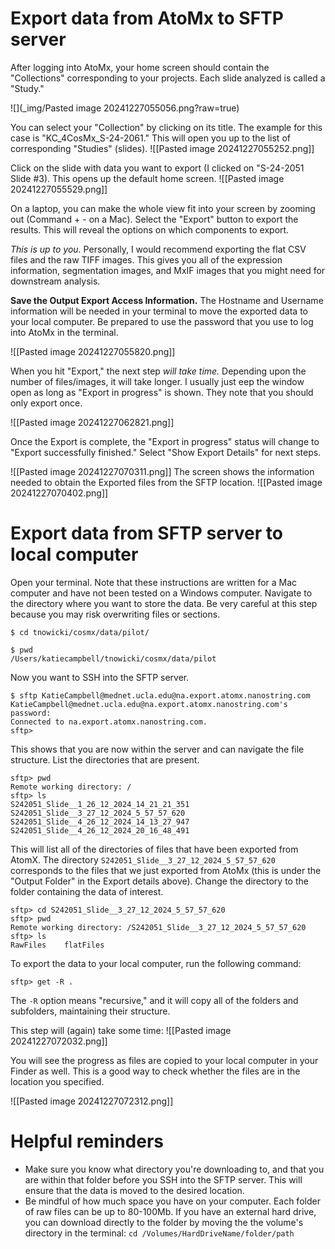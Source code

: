 # Export data from AtoMx to SFTP server
After logging into AtoMx, your home screen should contain the "Collections" corresponding to your projects. Each slide analyzed is called a "Study."

![](_img/Pasted image 20241227055056.png?raw=true)

You can select your "Collection" by clicking on its title. The example for this case is "KC_4CosMx_S-24-2061." This will open you up to the list of corresponding "Studies" (slides).
![[Pasted image 20241227055252.png]]

Click on the slide with data you want to export (I clicked on "S-24-2051 Slide #3). This opens up the default home screen.
![[Pasted image 20241227055529.png]]

On a laptop, you can make the whole view fit into your screen by zooming out (Command + - on a Mac). Select the "Export" button to export the results. This will reveal the options on which components to export. 

*This is up to you.* Personally, I would recommend exporting the flat CSV files and the raw TIFF images. This gives you all of the expression information, segmentation images, and MxIF images that you might need for downstream analysis.

**Save the Output Export Access Information.** The Hostname and Username information will be needed in your terminal to move the exported data to your local computer. Be prepared to use the password that you use to log into AtoMx in the terminal.

![[Pasted image 20241227055820.png]]

When you hit "Export," the next step *will take time.* Depending upon the number of files/images, it will take longer. I usually just eep the window open as long as "Export in progress" is shown. They note that you should only export once.

![[Pasted image 20241227062821.png]]

Once the Export is complete, the "Export in progress" status will change to "Export successfully finished." Select "Show Export Details" for next steps.

![[Pasted image 20241227070311.png]]
The screen shows the information needed to obtain the Exported files from the SFTP location.
![[Pasted image 20241227070402.png]]
# Export data from SFTP server to local computer
Open your terminal. Note that these instructions are written for a Mac computer and have not been tested on a Windows computer. Navigate to the directory where you want to store the data. Be very careful at this step because you may risk overwriting files or sections.
```{bash}
$ cd tnowicki/cosmx/data/pilot/

$ pwd
/Users/katiecampbell/tnowicki/cosmx/data/pilot
```

Now you want to SSH into the SFTP server.
```{bash}
$ sftp KatieCampbell@mednet.ucla.edu@na.export.atomx.nanostring.com
KatieCampbell@mednet.ucla.edu@na.export.atomx.nanostring.com's password: 
Connected to na.export.atomx.nanostring.com.
sftp>
```

This shows that you are now within the server and can navigate the file structure. List the directories that are present.
```{bash}
sftp> pwd
Remote working directory: /
sftp> ls
S242051_Slide__1_26_12_2024_14_21_21_351                    S242051_Slide__3_27_12_2024_5_57_57_620                     
S242051_Slide__4_26_12_2024_14_13_27_947                    S242051_Slide__4_26_12_2024_20_16_48_491                    
```

This will list all of the directories of files that have been exported from AtomX. The directory `S242051_Slide__3_27_12_2024_5_57_57_620` corresponds to the files that we just exported from AtoMx (this is under the "Output Folder" in the Export details above). Change the directory to the folder containing the data of interest.
```{bash}
sftp> cd S242051_Slide__3_27_12_2024_5_57_57_620
sftp> pwd
Remote working directory: /S242051_Slide__3_27_12_2024_5_57_57_620
sftp> ls
RawFiles    flatFiles
```

To export the data to your local computer, run the following command:
```{bash}
sftp> get -R .
```

The `-R` option means "recursive," and it will copy all of the folders and subfolders, maintaining their structure.

This step will (again) take some time:
![[Pasted image 20241227072032.png]]

You will see the progress as files are copied to your local computer in your Finder as well. This is a good way to check whether the files are in the location you specified.

![[Pasted image 20241227072312.png]]
# Helpful reminders
* Make sure you know what directory you're downloading to, and that you are within that folder before you SSH into the SFTP server. This will ensure that the data is moved to the desired location.
* Be mindful of how much space you have on your computer. Each folder of raw files can be up to 80-100Mb. If you have an external hard drive, you can download directly to the folder by moving the the volume's directory in the terminal: `cd /Volumes/HardDriveName/folder/path`
